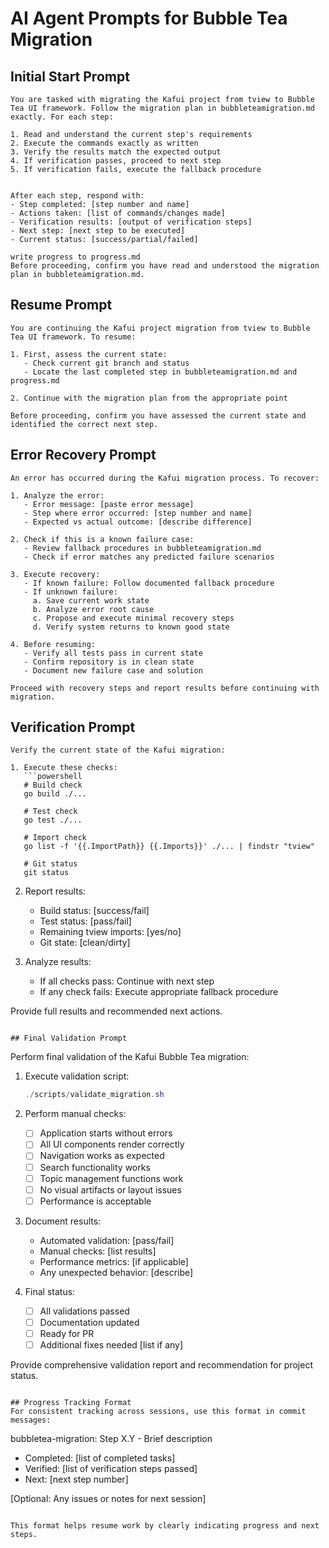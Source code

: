 # AI Agent Prompts for Bubble Tea Migration

## Initial Start Prompt
```
You are tasked with migrating the Kafui project from tview to Bubble Tea UI framework. Follow the migration plan in bubbleteamigration.md exactly. For each step:

1. Read and understand the current step's requirements
2. Execute the commands exactly as written
3. Verify the results match the expected output
4. If verification passes, proceed to next step
5. If verification fails, execute the fallback procedure


After each step, respond with:
- Step completed: [step number and name]
- Actions taken: [list of commands/changes made]
- Verification results: [output of verification steps]
- Next step: [next step to be executed]
- Current status: [success/partial/failed]

write progress to progress.md
Before proceeding, confirm you have read and understood the migration plan in bubbleteamigration.md.
```

## Resume Prompt
```
You are continuing the Kafui project migration from tview to Bubble Tea UI framework. To resume:

1. First, assess the current state:
   - Check current git branch and status
   - Locate the last completed step in bubbleteamigration.md and progress.md

2. Continue with the migration plan from the appropriate point

Before proceeding, confirm you have assessed the current state and identified the correct next step.
```

## Error Recovery Prompt
```
An error has occurred during the Kafui migration process. To recover:

1. Analyze the error:
   - Error message: [paste error message]
   - Step where error occurred: [step number and name]
   - Expected vs actual outcome: [describe difference]

2. Check if this is a known failure case:
   - Review fallback procedures in bubbleteamigration.md
   - Check if error matches any predicted failure scenarios

3. Execute recovery:
   - If known failure: Follow documented fallback procedure
   - If unknown failure:
     a. Save current work state
     b. Analyze error root cause
     c. Propose and execute minimal recovery steps
     d. Verify system returns to known good state

4. Before resuming:
   - Verify all tests pass in current state
   - Confirm repository is in clean state
   - Document new failure case and solution

Proceed with recovery steps and report results before continuing with migration.
```

## Verification Prompt
```
Verify the current state of the Kafui migration:

1. Execute these checks:
   ```powershell
   # Build check
   go build ./...
   
   # Test check
   go test ./...
   
   # Import check
   go list -f '{{.ImportPath}} {{.Imports}}' ./... | findstr "tview"
   
   # Git status
   git status
   ```

2. Report results:
   - Build status: [success/fail]
   - Test status: [pass/fail]
   - Remaining tview imports: [yes/no]
   - Git state: [clean/dirty]

3. Analyze results:
   - If all checks pass: Continue with next step
   - If any check fails: Execute appropriate fallback procedure

Provide full results and recommended next actions.
```

## Final Validation Prompt
```
Perform final validation of the Kafui Bubble Tea migration:

1. Execute validation script:
   ```powershell
   ./scripts/validate_migration.sh
   ```

2. Perform manual checks:
   - [ ] Application starts without errors
   - [ ] All UI components render correctly
   - [ ] Navigation works as expected
   - [ ] Search functionality works
   - [ ] Topic management functions work
   - [ ] No visual artifacts or layout issues
   - [ ] Performance is acceptable

3. Document results:
   - Automated validation: [pass/fail]
   - Manual checks: [list results]
   - Performance metrics: [if applicable]
   - Any unexpected behavior: [describe]

4. Final status:
   - [ ] All validations passed
   - [ ] Documentation updated
   - [ ] Ready for PR
   - [ ] Additional fixes needed [list if any]

Provide comprehensive validation report and recommendation for project status.
```

## Progress Tracking Format
For consistent tracking across sessions, use this format in commit messages:

```
bubbletea-migration: Step X.Y - Brief description

- Completed: [list of completed tasks]
- Verified: [list of verification steps passed]
- Next: [next step number]

[Optional: Any issues or notes for next session]
```

This format helps resume work by clearly indicating progress and next steps.
